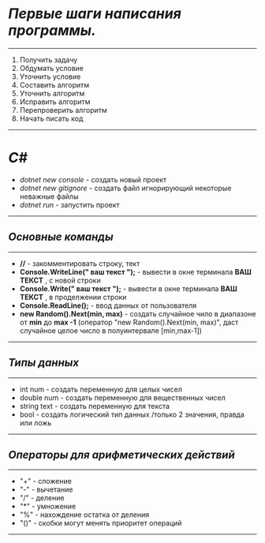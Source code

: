 # ***Первые шаги написания программы.***
---
1. Получить задачу
2. Обдумать условие
3. Уточнить условие
4. Составить алгоритм
5. Уточнить алгоритм
6. Исправить алгоритм
7. Перепроверить алгоритм
8. Начать писать код

---
# ***C#***
* *dotnet new console* - создать новый проект
* *dotnet new gitignore* - создать файл игнорирующий некоторые неважные файлы 
* *dotnet run* - запустить проект

---
## ***Основные команды***
---
* **//** - закомментировать строку, тект
* **Console.WriteLine(" ваш текст ");** - вывести в окне терминала **ВАШ ТЕКСТ** , с новой строки
* **Console.Write(" ваш текст ");** - вывести в окне терминала **ВАШ ТЕКСТ** , в проделжении строки
* **Console.ReadLine();** - ввод данных от пользователя
* **new Random().Next(min, max)** - создать случайное чило в диапазоне от **min** до **max -1** (оператор "new Random().Next(min, max)", даст случайное целое число в полуинтервале [min,max-1])

---
## ***Типы данных***
---
* int num - создать переменную для целых чисел
* double num - создать переменную для вещественных чисел
* string text - создать переменную для текста
* bool - создать логический тип данных /только 2 значения, правда или ложь

---
## ***Операторы для арифметических действий***
---
* "+" - сложение
* "-" - вычетание
* "/" - деление
* "*" - умножение
* "%" - нахождение остатка от деления
* "()" - скобки могут менять приоритет операций
---
##